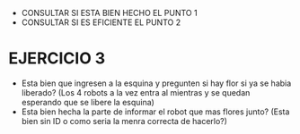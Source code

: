 - CONSULTAR SI ESTA BIEN HECHO EL PUNTO 1
- CONSULTAR SI ES EFICIENTE EL PUNTO 2

# EJERCICIO 3

- Esta bien que ingresen a la esquina y pregunten si hay flor si ya se habia liberado? (Los 4 robots a la vez entra al mientras y se quedan esperando que se libere la esquina)
- Esta bien hecha la parte de informar el robot que mas flores junto? (Esta bien sin ID o como seria la menra correcta de hacerlo?)
